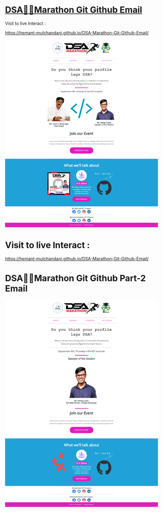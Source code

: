 # [DSA🏃‍♂️Marathon Git Github Email](https://hemant-mulchandani.github.io/DSA-Marathon-Git-Github-Email/)

  Visit to live Interact : 

  https://hemant-mulchandani.github.io/DSA-Marathon-Git-Github-Email/ 

![Mail Capture](https://github.com/Hemant-Mulchandani/DSA-Marathon-Git-Github-Email/blob/main/DSA%20Marathon%20Git%20and%20Github%20Mail%20Capture.png) 

# Visit to live Interact :

 https://hemant-mulchandani.github.io/DSA-Marathon-Git-Github-Email/ 


# DSA🏃‍♂️Marathon Git Github Part-2 Email

![Mail Capture](DSA%20Marathon%20Git%20%26%20Github%20%23Session_2%20Mail%20Capture.png)


